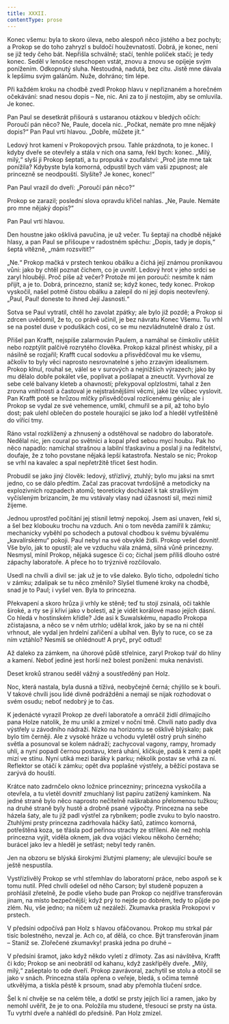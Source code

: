 ```yaml
---
title: XXXII.
contentType: prose
---
```


  

Konec všemu: byla to skoro úleva, nebo alespoň něco jistého a bez pochyb; a Prokop se do toho zahryzl s buldočí houževnatostí. Dobrá, je konec, není se již tedy čeho bát. Nepřišla schválně; stačí, tenhle políček stačí; je tedy konec. Seděl v lenošce neschopen vstát, znovu a znovu se opíjeje svým ponížením. Odkopnutý sluha. Nestoudná, nadutá, bez citu. Jistě mne dávala k lepšímu svým galánům. Nuže, dohráno; tím lépe.

Při každém kroku na chodbě zvedl Prokop hlavu v nepřiznaném a horečném očekávání: snad nesou dopis – Ne, nic. Ani za to jí nestojím, aby se omluvila. Je konec.

Pan Paul se desetkrát přišourá s ustaranou otázkou v bledých očích: Poroučí pán něco? Ne, Paule, docela nic. „Počkat, nemáte pro mne nějaký dopis?“ Pan Paul vrtí hlavou. „Dobře, můžete jít.“

Ledový hrot kamení v Prokopových prsou. Tahle prázdnota, to je konec. I kdyby dveře se otevřely a stála v nich ona sama, řekl bych: konec. „Milý, milý,“ slyší ji Prokop šeptati, a tu propuká v zoufalství: „Proč jste mne tak ponížila? Kdybyste byla komorná, odpustil bych vám vaši zpupnost; ale princezně se neodpouští. Slyšíte? Je konec, konec!“

Pan Paul vrazil do dveří: „Poroučí pán něco?“

Prokop se zarazil; poslední slova opravdu křičel nahlas. „Ne, Paule. Nemáte pro mne nějaký dopis?“

Pan Paul vrtí hlavou.

Den houstne jako ošklivá pavučina, je už večer. Tu šeptají na chodbě nějaké hlasy, a pan Paul se přišoupe v radostném spěchu: „Dopis, tady je dopis,“ šeptá vítězně, „mám rozsvítit?“

„Ne.“ Prokop mačká v prstech tenkou obálku a čichá její známou pronikavou vůni: jako by chtěl poznat čichem, co je uvnitř. Ledový hrot v jeho srdci se zaryl hlouběji. Proč píše až večer? Protože mi jen poroučí: nesmíte k nám přijít, a je to. Dobrá, princezno, staniž se; když konec, tedy konec. Prokop vyskočil, našel potmě čistou obálku a zalepil do ní její dopis neotevřený. „Paul, Paul! doneste to ihned Její Jasnosti.“

Sotva se Paul vytratil, chtěl ho zavolat zpátky; ale bylo již pozdě; a Prokop si zdrcen uvědomil, že to, co právě učinil, je bez návratu Konec Všemu. Tu vrhl se na postel duse v poduškách cosi, co se mu nezvládnutelně dralo z úst.

Přišel pan Krafft, nejspíše zalarmován Paulem, a namáhal se čímkoliv utěšit nebo rozptýlit palčivě rozrytého člověka. Prokop kázal přinést whisky, pil a násilně se rozjařil; Krafft cucal sodovku a přisvědčoval mu ke všemu, ačkoliv to byly věci naprosto nesrovnatelné s jeho zrzavým idealismem. Prokop klnul, rouhal se, válel se v surových a nejnižších výrazech; jako by mu dělalo dobře pokálet vše, poplivat a pošlapat a zneuctít. Vyvrhoval ze sebe celé balvany kleteb a ohavností; překypoval oplzlostmi, tahal z žen zrovna vnitřnosti a častoval je nejstrašnějšími věcmi, jaké lze vůbec vyslovit. Pan Krafft potě se hrůzou mlčky přisvědčoval rozlícenému géniu; ale i Prokop se vydal ze své vehemence, umlkl, chmuřil se a pil, až toho bylo dost; pak ulehl oblečen do postele hourající se jako loď a hleděl vytřeštěně do vířící tmy.

Ráno vstal rozklížený a zhnusený a odstěhoval se nadobro do laboratoře. Nedělal nic, jen coural po světnici a kopal před sebou mycí houbu. Pak ho něco napadlo: namíchal strašnou a labilní třaskavinu a poslal ji na ředitelství, doufaje, že z toho povstane nějaká lepší katastrofa. Nestalo se nic; Prokop se vrhl na kavalec a spal nepřetržitě třicet šest hodin.

Probudil se jako jiný člověk: ledový, střízlivý, ztuhlý; bylo mu jaksi na smrt jedno, co se dálo předtím. Začal zas pracovat tvrdošíjně a metodicky na explozivních rozpadech atomů; teoreticky docházel k tak strašlivým vyčísleným brizancím, že mu vstávaly vlasy nad úžasností sil, mezi nimiž žijeme.

Jednou uprostřed počítání jej stísnil letmý nepokoj. Jsem asi unaven, řekl si, a šel bez klobouku trochu na vzduch. Ani o tom nevěda zamířil k zámku; mechanicky vyběhl po schodech a putoval chodbou k svému bývalému „kavalírskému“ pokoji. Paul nebyl na své obvyklé židli. Prokop vešel dovnitř. Vše bylo, jak to opustil; ale ve vzduchu vála známá, silná vůně princezny. Nesmysl, mínil Prokop, nějaká sugesce či co; čichal jsem příliš dlouho ostré zápachy laboratoře. A přece ho to trýznivě rozčilovalo.

Usedl na chvíli a divil se: jak už je to vše daleko. Bylo ticho, odpolední ticho v zámku; zdalipak se tu něco změnilo? Slyšel tlumené kroky na chodbě, snad je to Paul; i vyšel ven. Byla to princezna.

Překvapení a skoro hrůza ji vrhly ke stěně; teď tu stojí zsinalá, oči takhle široké, a rty se jí křiví jako v bolesti, až je vidět korálové maso jejích dásní. Co hledá v hostinském křídle? Jde asi k Suwalskému, napadlo Prokopa zčistajasna, a něco se v něm utrhlo; udělal krok, jako by se na ni chtěl vrhnout, ale vydal jen hrdelní zařičení a ubíhal ven. Byly to ruce, co se za ním vztáhlo? Nesmíš se ohlédnout! A pryč, pryč odtud!

Až daleko za zámkem, na úhorové půdě střelnice, zaryl Prokop tvář do hlíny a kamení. Neboť jediné jest horší než bolest ponížení: muka nenávisti.

Deset kroků stranou seděl vážný a soustředěný pan Holz.

  

Noc, která nastala, byla dusná a tíživá, neobyčejně černá; chýlilo se k bouři. V takové chvíli jsou lidé divně podrážděni a nemají se nijak rozhodovat o svém osudu; neboť nedobrý je to čas.

K jedenácté vyrazil Prokop ze dveří laboratoře a omráčil židlí dřímajícího pana Holze natolik, že mu unikl a zmizel v noční tmě. Chvíli nato padly dva výstřely u závodního nádraží. Nízko na horizontu se ošklivě blýskalo; pak bylo tím černěji. Ale z vysoké hráze u vchodu vyletěl ostrý pruh siného světla a posunoval se kolem nádraží; zachycoval vagony, rampy, hromady uhlí, a nyní popadl černou postavu, která uhání, kličkuje, padá k zemi a opět mizí ve stínu. Nyní utíká mezi baráky k parku; několik postav se vrhá za ní. Reflektor se otáčí k zámku; opět dva poplašné výstřely, a běžící postava se zarývá do houští.

Krátce nato zadrnčelo okno ložnice princezniny; princezna vyskočila a otevřela, a tu vletěl dovnitř zmuchlaný list papíru zatížený kamínkem. Na jedné straně bylo něco naprosto nečitelně naškrabáno přelomenou tužkou; na druhé straně byly hustě a drobně psané výpočty. Princezna na sebe házela šaty, ale tu již padl výstřel za rybníkem; podle zvuku to bylo naostro. Ztuhlými prsty princezna zadrhovala háčky šatů, zatímco komorná, potřeštěná koza, se třásla pod peřinou strachy ze střílení. Ale než mohla princezna vyjít, viděla oknem, jak dva vojáci vlekou někoho černého; burácel jako lev a hleděl je setřást; nebyl tedy raněn.

Jen na obzoru se blýská širokými žlutými plameny; ale ulevující bouře se ještě nespustila.

  

Vystřízlivělý Prokop se vrhl střemhlav do laboratorní práce, nebo aspoň se k tomu nutil. Před chvílí odešel od něho Carson; byl studeně popuzen a prohlásil zřetelně, že podle všeho bude pan Prokop co nejdříve transferován jinam, na místo bezpečnější; když prý to nejde po dobrém, tedy to půjde po zlém. Nu, vše jedno; na ničem už nezáleží. Zkumavka praskla Prokopovi v prstech.

V předsíni odpočívá pan Holz s hlavou ofáčovanou. Prokop mu strkal pár tisíc bolestného, nevzal je. Ach co, ať dělá, co chce. Být transferován jinam – Staniž se. Zlořečené zkumavky! praská jedna po druhé –

V předsíni šramot, jako když někdo vyletí z dřímoty. Zas asi návštěva, Krafft či kdo; Prokop se ani neobrátil od kahanu, když zaskřípěly dveře. „Milý, milý,“ zašeptalo to ode dveří. Prokop zavrávoral, zachytil se stolu a otočil se jako v snách. Princezna stála opřena o veřeje, bledá, s očima temně utkvělýma, a tiskla pěstě k prsoum, snad aby přemohla tlučení srdce.

Šel k ní chvěje se na celém těle, a dotkl se prsty jejích lící a ramen, jako by nemohl uvěřit, že je to ona. Položila mu studené, třesoucí se prsty na ústa. Tu vytrhl dveře a nahlédl do předsíně. Pan Holz zmizel.
